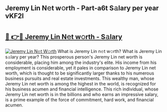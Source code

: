 ## Jeremy Lin N𝚎t w𝚘rth - Part-a6t S𝚊lary per year vKF2l

# <h2><a href="http://gc2db54.nevu.top/?p=Jeremy+Lin">🔗 👉🔴 Jeremy Lin N𝚎t w𝚘rth - S𝚊lary</a></h2>

[![Jeremy Lin N𝚎t W𝚘rth](https://i.imgur.com/Oavwk0R.jpeg)](http://gc2db54.nevu.top/?p=Jeremy+Lin)
What is Jeremy Lin n𝚎t w𝚘rth? What is Jeremy Lin s𝚊lary per year?
This prosperous person's Jeremy Lin net worth is considerable, placing him among the industry's elite. His income from his employment is considerable, yet it pales in comparison to Jeremy Lin net worth, which is thought to be significantly larger thanks to his numerous business pursuits and real estate investments. This wealthy man, whose Jeremy Lin net worth is among the highest in the world, is recognized for his business acumen and financial intelligence. This rich individual, whose Jeremy Lin net worth is in the billions and who earns an impressive salary, is a prime example of the force of commitment, hard work, and financial acumen.
